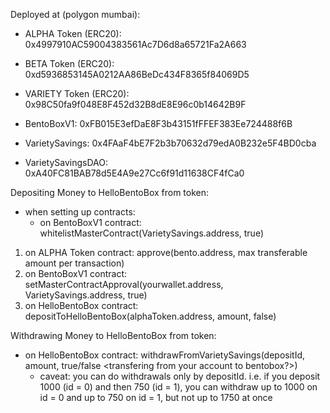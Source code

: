 Deployed at (polygon mumbai):
- ALPHA Token (ERC20): 0x4997910AC59004383561Ac7D6d8a65721Fa2A663
- BETA Token (ERC20): 0xd5936853145A0212AA86BeDc434F8365f84069D5
- VARIETY Token (ERC20): 0x98C50fa9f048E8F452d32B8dE8E96c0b14642B9F


- BentoBoxV1: 0xFB015E3efDaE8F3b43151fFFEF383Ee724488f6B
- VarietySavings: 0x4FAaF4bE7F2b3b70632d79edA0B232e5F4BD0cba
- VarietySavingsDAO: 0xA40FC81BAB78d5E4A9e27Cc6f91d11638CF4fCa0


Depositing Money to HelloBentoBox from token:
  - when setting up contracts:
    - on BentoBoxV1 contract: whitelistMasterContract(VarietySavings.address, true)
  1. on ALPHA Token contract: approve(bento.address, max transferable amount per transaction)
  2. on BentoBoxV1 contract: setMasterContractApproval(yourwallet.address, VarietySavings.address, true)
  3. on HelloBentoBox contract: depositToHelloBentoBox(alphaToken.address, amount, false)

Withdrawing Money to HelloBentoBox from token:
  - on HelloBentoBox contract: withdrawFromVarietySavings(depositId, amount, true/false <transfering from your account to bentobox?>)
    - caveat: you can do withdrawals only by depositId. i.e. if you deposit 1000 (id = 0) and then 750 (id = 1), you can withdraw up to 1000 on id = 0 and up to 750 on id = 1, but not up to 1750 at once
